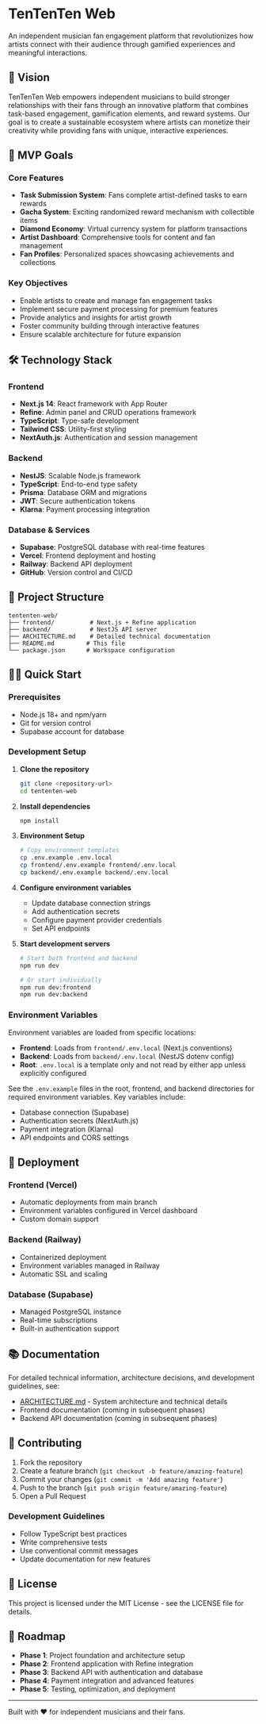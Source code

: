 # TenTenTen Web

An independent musician fan engagement platform that revolutionizes how artists connect with their audience through gamified experiences and meaningful interactions.

## 🎵 Vision

TenTenTen Web empowers independent musicians to build stronger relationships with their fans through an innovative platform that combines task-based engagement, gamification elements, and reward systems. Our goal is to create a sustainable ecosystem where artists can monetize their creativity while providing fans with unique, interactive experiences.

## 🚀 MVP Goals

### Core Features
- **Task Submission System**: Fans complete artist-defined tasks to earn rewards
- **Gacha System**: Exciting randomized reward mechanism with collectible items
- **Diamond Economy**: Virtual currency system for platform transactions
- **Artist Dashboard**: Comprehensive tools for content and fan management
- **Fan Profiles**: Personalized spaces showcasing achievements and collections

### Key Objectives
- Enable artists to create and manage fan engagement tasks
- Implement secure payment processing for premium features
- Provide analytics and insights for artist growth
- Foster community building through interactive features
- Ensure scalable architecture for future expansion

## 🛠 Technology Stack

### Frontend
- **Next.js 14**: React framework with App Router
- **Refine**: Admin panel and CRUD operations framework
- **TypeScript**: Type-safe development
- **Tailwind CSS**: Utility-first styling
- **NextAuth.js**: Authentication and session management

### Backend
- **NestJS**: Scalable Node.js framework
- **TypeScript**: End-to-end type safety
- **Prisma**: Database ORM and migrations
- **JWT**: Secure authentication tokens
- **Klarna**: Payment processing integration

### Database & Services
- **Supabase**: PostgreSQL database with real-time features
- **Vercel**: Frontend deployment and hosting
- **Railway**: Backend API deployment
- **GitHub**: Version control and CI/CD

## 📁 Project Structure

```
tententen-web/
├── frontend/          # Next.js + Refine application
├── backend/           # NestJS API server
├── ARCHITECTURE.md    # Detailed technical documentation
├── README.md         # This file
└── package.json      # Workspace configuration
```

## 🏃‍♂️ Quick Start

### Prerequisites
- Node.js 18+ and npm/yarn
- Git for version control
- Supabase account for database

### Development Setup

1. **Clone the repository**
   ```bash
   git clone <repository-url>
   cd tententen-web
   ```

2. **Install dependencies**
   ```bash
   npm install
   ```

3. **Environment Setup**
   ```bash
   # Copy environment templates
   cp .env.example .env.local
   cp frontend/.env.example frontend/.env.local
   cp backend/.env.example backend/.env.local
   ```

4. **Configure environment variables**
   - Update database connection strings
   - Add authentication secrets
   - Configure payment provider credentials
   - Set API endpoints

5. **Start development servers**
   ```bash
   # Start both frontend and backend
   npm run dev
   
   # Or start individually
   npm run dev:frontend
   npm run dev:backend
   ```

### Environment Variables

Environment variables are loaded from specific locations:
- **Frontend**: Loads from `frontend/.env.local` (Next.js conventions)
- **Backend**: Loads from `backend/.env.local` (NestJS dotenv config)
- **Root**: `.env.local` is a template only and not read by either app unless explicitly configured

See the `.env.example` files in the root, frontend, and backend directories for required environment variables. Key variables include:

- Database connection (Supabase)
- Authentication secrets (NextAuth.js)
- Payment integration (Klarna)
- API endpoints and CORS settings

## 🚀 Deployment

### Frontend (Vercel)
- Automatic deployments from main branch
- Environment variables configured in Vercel dashboard
- Custom domain support

### Backend (Railway)
- Containerized deployment
- Environment variables managed in Railway
- Automatic SSL and scaling

### Database (Supabase)
- Managed PostgreSQL instance
- Real-time subscriptions
- Built-in authentication support

## 📚 Documentation

For detailed technical information, architecture decisions, and development guidelines, see:

- [ARCHITECTURE.md](./ARCHITECTURE.md) - System architecture and technical details
- Frontend documentation (coming in subsequent phases)
- Backend API documentation (coming in subsequent phases)

## 🤝 Contributing

1. Fork the repository
2. Create a feature branch (`git checkout -b feature/amazing-feature`)
3. Commit your changes (`git commit -m 'Add amazing feature'`)
4. Push to the branch (`git push origin feature/amazing-feature`)
5. Open a Pull Request

### Development Guidelines
- Follow TypeScript best practices
- Write comprehensive tests
- Use conventional commit messages
- Update documentation for new features

## 📄 License

This project is licensed under the MIT License - see the LICENSE file for details.

## 🎯 Roadmap

- **Phase 1**: Project foundation and architecture setup
- **Phase 2**: Frontend application with Refine integration
- **Phase 3**: Backend API with authentication and database
- **Phase 4**: Payment integration and advanced features
- **Phase 5**: Testing, optimization, and deployment

---

Built with ❤️ for independent musicians and their fans.
